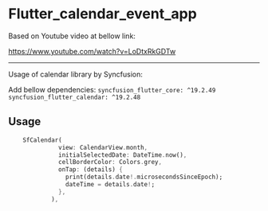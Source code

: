 # Flutter_calendar_event_app

Based on Youtube video at bellow link:

https://www.youtube.com/watch?v=LoDtxRkGDTw



*******************************************************************
Usage of calendar library by Syncfusion:



Add bellow dependencies:
`
syncfusion_flutter_core: ^19.2.49
syncfusion_flutter_calendar: ^19.2.48
`
## Usage
```dart
    SfCalendar(
              view: CalendarView.month,
              initialSelectedDate: DateTime.now(),
              cellBorderColor: Colors.grey,
              onTap: (details) {
                print(details.date!.microsecondsSinceEpoch);
                dateTime = details.date!;
              },
            ),
```
